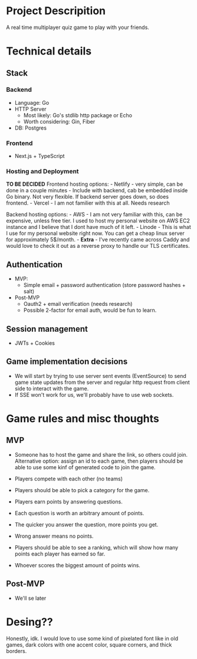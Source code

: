 #  Project Descripition
A real time multiplayer quiz game to play with your friends.

# Technical details

## Stack

### Backend
- Language: Go
- HTTP Server 
    - Most likely: Go's stdlib http package or Echo
    - Worth considering: Gin, Fiber
- DB: Postgres

### Frontend
- Next.js + TypeScript

### Hosting and Deployment
**TO BE DECIDED**
Frontend hosting options:
    - Netlify - very simple, can be done in a couple minutes
    - Include with backend, cab be embedded inside Go binary.
    Not very flexible. If backend server goes down, so does frontend.
    - Vercel - I am not familier with this at all. Needs research

Backend hosting options:
    - AWS - I am not very familiar with this, can be expensive, unless free
    tier. I used to host my personal website on AWS EC2 instance and I believe
    that I dont have much of it left.
    - Linode - This is what I use for my personal website right now. You can get a cheap
    linux server for approximately 5$/month.
    - **Extra** - I've recently came across Caddy and would love to check it out as a reverse 
    proxy to handle our TLS certificates.


## Authentication
- MVP:
    - Simple email + password authentication (store password hashes + salt)
- Post-MVP
    - Oauth2 + email verification (needs research)
    - Possible 2-factor for email auth, would be fun to learn.

## Session management
- JWTs + Cookies

## Game implementation decisions
- We will start by trying to use server sent events (EventSource) 
to send game state updates from the server and regular http request from client side
to interact with the game.
- If SSE won't work for us, we'll probably have to use web sockets.

# Game rules and misc thoughts

## MVP
- Someone has to host the game and share the link, so others could join.
Alternative option: assign an id to each game, then players should be able to use some kinf of 
generated code to join the game.

- Players compete with each other (no teams)
- Players should be able to pick a category for the game.
- Players earn points by answering questions.
- Each question is worth an arbitrary amount of points.
- The quicker you answer the question, more points you get.
- Wrong answer means no points.
- Players should be able to see a ranking, which will show 
how many points each player has earned so far.
- Whoever scores the biggest amount of points wins.

## Post-MVP
- We'll se later

# Desing??

Honestly, idk. I would love to use some kind of pixelated font like in old games,
dark colors with one accent color, square corners, and thick borders.


